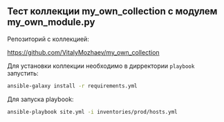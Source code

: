 ## Тест коллекции my_own_collection с модулем my_own_module.py

Репозиторий с коллекцией:

https://github.com/VitalyMozhaev/my_own_collection

Для установки коллекции необходимо в дирректории `playbook` запустить:

```bash
ansible-galaxy install -r requirements.yml
```

Для запуска playbook:

```bash
ansible-playbook site.yml -i inventories/prod/hosts.yml
```
